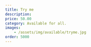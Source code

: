 ```yaml
---
title: Try me
description: 
price: 50.00
category: Available for all.
images: 
    - /assets/img/available/tryme.jpg
order: 5000
---
```

